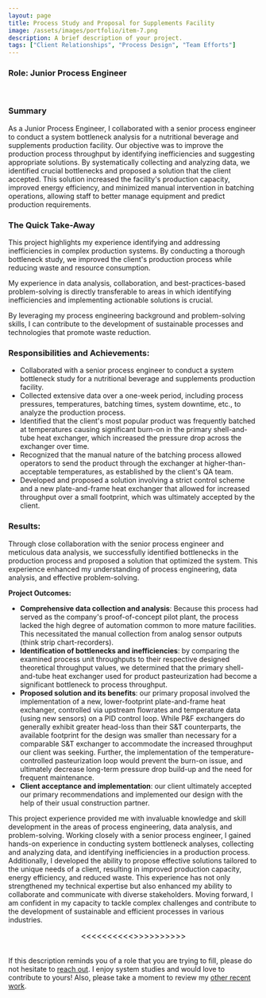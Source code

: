 ```yaml
---
layout: page
title: Process Study and Proposal for Supplements Facility
image: /assets/images/portfolio/item-7.png
description: A brief description of your project.
tags: ["Client Relationships", "Process Design", "Team Efforts"]
---
```


### Role: Junior Process Engineer
<br>

### Summary
As a Junior Process Engineer, I collaborated with a senior process engineer to conduct a system bottleneck analysis for a nutritional beverage and supplements production facility. Our objective was to improve the production process throughput by identifying inefficiencies and suggesting appropriate solutions. By systematically collecting and analyzing data, we identified crucial bottlenecks and proposed a solution that the client accepted. This solution increased the facility's production capacity, improved energy efficiency, and minimized manual intervention in batching operations, allowing staff to better manage equipment and predict production requirements.

### The Quick Take-Away
This project highlights my experience identifying and addressing inefficiencies in complex production systems. By conducting a thorough bottleneck study, we improved the client's production process while reducing waste and resource consumption.

My experience in data analysis, collaboration, and best-practices-based problem-solving is directly transferable to areas in which identifying inefficiencies and implementing actionable solutions is crucial.

By leveraging my process engineering background and problem-solving skills, I can contribute to the development of sustainable processes and technologies that promote waste reduction.

### Responsibilities and Achievements:

- Collaborated with a senior process engineer to conduct a system bottleneck study for a nutritional beverage and supplements production facility.
- Collected extensive data over a one-week period, including process pressures, temperatures, batching times, system downtime, etc., to analyze the production process.
- Identified that the client's most popular product was frequently batched at temperatures causing significant burn-on in the primary shell-and-tube heat exchanger, which increased the pressure drop across the exchanger over time.
- Recognized that the manual nature of the batching process allowed operators to send the product through the exchanger at higher-than-acceptable temperatures, as established by the client's QA team.
- Developed and proposed a solution involving a strict control scheme and a new plate-and-frame heat exchanger that allowed for increased throughput over a small footprint, which was ultimately accepted by the client.

### Results:
Through close collaboration with the senior process engineer and meticulous data analysis, we successfully identified bottlenecks in the production process and proposed a solution that optimized the system. This experience enhanced my understanding of process engineering, data analysis, and effective problem-solving.

__Project Outcomes:__

- __Comprehensive data collection and analysis__: Because this process had served as the company's proof-of-concept pilot plant, the process lacked the high degree of automation common to more mature facilities. This necessitated the manual collection from analog sensor outputs (think strip chart-recorders).
- __Identification of bottlenecks and inefficiencies__: by comparing the examined process unit throughputs to their respective designed theoretical throughput values, we determined that the primary shell-and-tube heat exchanger used for product pasteurization had become a significant bottleneck to process throughput.
- __Proposed solution and its benefits__: our primary proposal involved the implementation of a new, lower-footprint plate-and-frame heat exchanger, controlled via upstream flowrates and temperature data (using new sensors) on a PID control loop. While P&F exchangers do generally exhibit greater head-loss than their S&T counterparts, the available footprint for the design was smaller than necessary for a comparable S&T exchanger to accommodate the increased throughput our client was seeking. Further, the implementation of the temperature-controlled pasteurization loop would prevent the burn-on issue, and ultimately decrease long-term pressure drop build-up and the need for frequent maintenance.
- __Client acceptance and implementation__: our client ultimately accepted our primary recommendations and implemented our design with the help of their usual construction partner.


This project experience provided me with invaluable knowledge and skill development in the areas of process engineering, data analysis, and problem-solving. Working closely with a senior process engineer, I gained hands-on experience in conducting system bottleneck analyses, collecting and analyzing data, and identifying inefficiencies in a production process. Additionally, I developed the ability to propose effective solutions tailored to the unique needs of a client, resulting in improved production capacity, energy efficiency, and reduced waste. This experience has not only strengthened my technical expertise but also enhanced my ability to collaborate and communicate with diverse stakeholders. Moving forward, I am confident in my capacity to tackle complex challenges and contribute to the development of sustainable and efficient processes in various industries.


<center><span style="font-size: 16px;"><<<<<<<<<<>>>>>>>>>></span></center>

<br>

If this description reminds you of a role that you are trying to fill, please do not hesitate to [reach out](/contact). I enjoy system studies and would love to contribute to yours! Also, please take a moment to review my [other recent work](/portfolio).